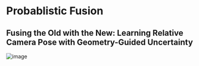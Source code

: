 # Probablistic Fusion
## Fusing the Old with the New: Learning Relative Camera Pose with Geometry-Guided Uncertainty

![image](https://user-images.githubusercontent.com/46463022/171319764-f1f36a07-3942-432a-a46a-d08b9934de0b.png)
